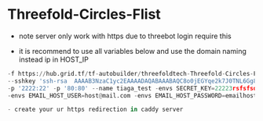 # Threefold-Circles-Flist

- note server only work with https due to threebot login require this 

- it is recommend to use all variables below and use the domain naming instead ip in HOST_IP

```./container.py create -n 10.102.251.225 -iyocl 9Xk-Wsnhk84DqDv7E52ZZj0Pi8c9 --clientsecret GjrFZzD2MOlbrnlPD0eXvdUPC7PT \ 
-f https://hub.grid.tf/tf-autobuilder/threefoldtech-Threefold-Circles-Flist-autostart-master.flist \ 
--sshkey 'ssh-rsa  AAAAB3NzaC1yc2EAAAADAQABAAABAQC8o0jEGYqe2k7J0TNL6Gg8h86ic3ReiC6THlBnOKPDiKProj/4uMTmi1Qf5OcLIdeHgcP+zy+ZL4kpP7N6VTALRPiTn6Lty6ZP+5mQocaJYosoGLzB6+lx1NW/zXtscv4V3goULiDEx9SBzSuD8wS0k00iHcRjmuFUIfERyYR8mjmWC/sRf1Y7qk9kQjFOLW5Sw0+RLrxr4l2ur/n8bDVgGVpzWypKIsqRU6Rf1HdXWmdAMCucPAkxR5WNies5QFOkyllxI6Fq+G9M0Uf+EubpfpC1oOMWjNFy781M4KZF+FXODcBlwevfvk0HH/5mTHOymIfwVV8vjRzycxjuQib3 pishoy@Bishoy-laptop' \ 
-p '2222:22' -p '80:80' --name tiaga_test -envs SECRET_KEY=22223rsfsfsdfs -envs EMAIL_HOST=test@test.com \ 
-envs EMAIL_HOST_USER=host@mail.com -envs EMAIL_HOST_PASSWORD=emailhostpass -envs HOST_IP=test.circles.com HTTP_PORT=80```

- create your ur https redirection in caddy server 

```


```